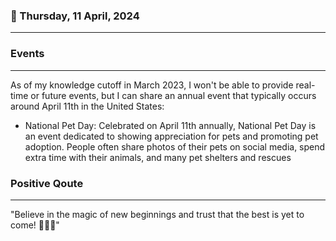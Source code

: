 ### 📅 Thursday, 11 April, 2024
------
### Events
------
As of my knowledge cutoff in March 2023, I won't be able to provide real-time or future events, but I can share an annual event that typically occurs around April 11th in the United States:

- National Pet Day: Celebrated on April 11th annually, National Pet Day is an event dedicated to showing appreciation for pets and promoting pet adoption. People often share photos of their pets on social media, spend extra time with their animals, and many pet shelters and rescues
### Positive Qoute
------
"Believe in the magic of new beginnings and trust that the best is yet to come! 🌟✨🚀"
